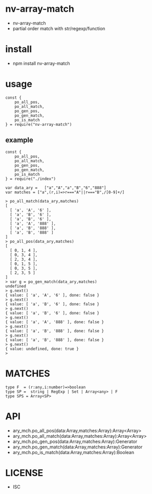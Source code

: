 nv-array-match
==============
- nv-array-match 
- partial order match with str/regexp/function

install
=======
- npm install nv-array-match

usage
=====

    const {
        po_all_pos,
        po_all_match,
        po_gen_pos,
        po_gen_match,
        po_is_match
    } = require("nv-array-match")

    
example
-------

    const {
        po_all_pos,
        po_all_match,
        po_gen_pos,
        po_gen_match,
        po_is_match
    } = require("./index")

    var data_ary =   ["a","A","a","B","6","888"]
    var matches = ["a",(r,i)=>r==="A"||r==="B",/[0-9]+/]

    > po_all_match(data_ary,matches)
    [
      [ 'a', 'A', '6' ],
      [ 'a', 'B', '6' ],
      [ 'a', 'B', '6' ],
      [ 'a', 'A', '888' ],
      [ 'a', 'B', '888' ],
      [ 'a', 'B', '888' ]
    ]
    > po_all_pos(data_ary,matches)
    [
      [ 0, 1, 4 ],
      [ 0, 3, 4 ],
      [ 2, 3, 4 ],
      [ 0, 1, 5 ],
      [ 0, 3, 5 ],
      [ 2, 3, 5 ]
    ]
    > var g = po_gen_match(data_ary,matches)
    undefined
    > g.next()
    { value: [ 'a', 'A', '6' ], done: false }
    > g.next()
    { value: [ 'a', 'B', '6' ], done: false }
    > g.next()
    { value: [ 'a', 'B', '6' ], done: false }
    > g.next()
    { value: [ 'a', 'A', '888' ], done: false }
    > g.next()
    { value: [ 'a', 'B', '888' ], done: false }
    > g.next()
    { value: [ 'a', 'B', '888' ], done: false }
    > g.next()
    { value: undefined, done: true }
    >


MATCHES
=======
    type F  = (r:any,i:number)=>boolean
    type SP =  string | RegExp | Set | Array<any> | F
    type SPS = Array<SP>

API
====

- ary\_mch.po\_all\_pos(data:Array<any>,matches:Array<SP>):Array<Array<number>>
- ary\_mch.po\_all\_match(data:Array<any>,matches:Array<SP>):Array<Array<any>>
- ary\_mch.po\_gen\_pos(data:Array<any>,matches:Array<SP>):Generator
- ary\_mch.po\_gen\_match(data:Array<any>,matches:Array<SP>):Generator
- ary\_mch.po\_is\_match(data:Array<any>,matches:Array<SP>):Boolean

LICENSE
=======
- ISC 

